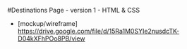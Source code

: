#Destinations Page - version 1 - HTML & CSS
- [mockup/wireframe] https://drive.google.com/file/d/15Ra1M0SYIe2nusdcTK-D04kXFhPOo8PB/view
